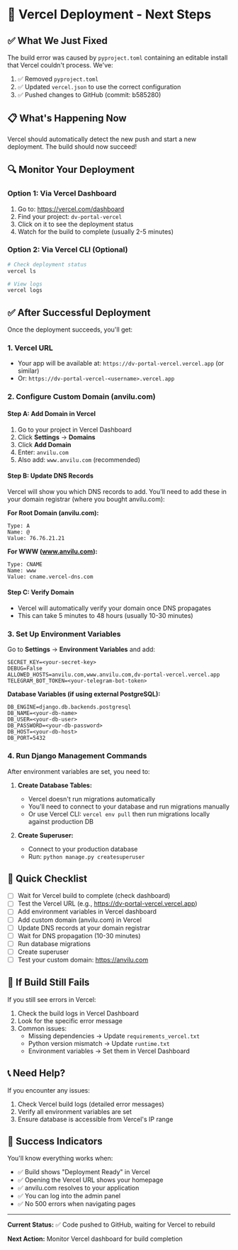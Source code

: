 # 🚀 Vercel Deployment - Next Steps

## ✅ What We Just Fixed

The build error was caused by `pyproject.toml` containing an editable install that Vercel couldn't process. We've:

1. ✅ Removed `pyproject.toml`
2. ✅ Updated `vercel.json` to use the correct configuration
3. ✅ Pushed changes to GitHub (commit: b585280)

## 📋 What's Happening Now

Vercel should automatically detect the new push and start a new deployment. The build should now succeed!

## 🔍 Monitor Your Deployment

### Option 1: Via Vercel Dashboard
1. Go to: https://vercel.com/dashboard
2. Find your project: `dv-portal-vercel`
3. Click on it to see the deployment status
4. Watch for the build to complete (usually 2-5 minutes)

### Option 2: Via Vercel CLI (Optional)
```bash
# Check deployment status
vercel ls

# View logs
vercel logs
```

## ✅ After Successful Deployment

Once the deployment succeeds, you'll get:

### 1. Vercel URL
- Your app will be available at: `https://dv-portal-vercel.vercel.app` (or similar)
- Or: `https://dv-portal-vercel-<username>.vercel.app`

### 2. Configure Custom Domain (anvilu.com)

#### Step A: Add Domain in Vercel
1. Go to your project in Vercel Dashboard
2. Click **Settings** → **Domains**
3. Click **Add Domain**
4. Enter: `anvilu.com`
5. Also add: `www.anvilu.com` (recommended)

#### Step B: Update DNS Records
Vercel will show you which DNS records to add. You'll need to add these in your domain registrar (where you bought anvilu.com):

**For Root Domain (anvilu.com):**
```
Type: A
Name: @
Value: 76.76.21.21
```

**For WWW (www.anvilu.com):**
```
Type: CNAME
Name: www
Value: cname.vercel-dns.com
```

#### Step C: Verify Domain
- Vercel will automatically verify your domain once DNS propagates
- This can take 5 minutes to 48 hours (usually 10-30 minutes)

### 3. Set Up Environment Variables

Go to **Settings** → **Environment Variables** and add:

```
SECRET_KEY=<your-secret-key>
DEBUG=False
ALLOWED_HOSTS=anvilu.com,www.anvilu.com,dv-portal-vercel.vercel.app
TELEGRAM_BOT_TOKEN=<your-telegram-bot-token>
```

**Database Variables (if using external PostgreSQL):**
```
DB_ENGINE=django.db.backends.postgresql
DB_NAME=<your-db-name>
DB_USER=<your-db-user>
DB_PASSWORD=<your-db-password>
DB_HOST=<your-db-host>
DB_PORT=5432
```

### 4. Run Django Management Commands

After environment variables are set, you need to:

1. **Create Database Tables:**
   - Vercel doesn't run migrations automatically
   - You'll need to connect to your database and run migrations manually
   - Or use Vercel CLI: `vercel env pull` then run migrations locally against production DB

2. **Create Superuser:**
   - Connect to your production database
   - Run: `python manage.py createsuperuser`

## 🎯 Quick Checklist

- [ ] Wait for Vercel build to complete (check dashboard)
- [ ] Test the Vercel URL (e.g., https://dv-portal-vercel.vercel.app)
- [ ] Add environment variables in Vercel dashboard
- [ ] Add custom domain (anvilu.com) in Vercel
- [ ] Update DNS records at your domain registrar
- [ ] Wait for DNS propagation (10-30 minutes)
- [ ] Run database migrations
- [ ] Create superuser
- [ ] Test your custom domain: https://anvilu.com

## 🐛 If Build Still Fails

If you still see errors in Vercel:

1. Check the build logs in Vercel Dashboard
2. Look for the specific error message
3. Common issues:
   - Missing dependencies → Update `requirements_vercel.txt`
   - Python version mismatch → Update `runtime.txt`
   - Environment variables → Set them in Vercel Dashboard

## 📞 Need Help?

If you encounter any issues:
1. Check Vercel build logs (detailed error messages)
2. Verify all environment variables are set
3. Ensure database is accessible from Vercel's IP range

## 🎉 Success Indicators

You'll know everything works when:
- ✅ Build shows "Deployment Ready" in Vercel
- ✅ Opening the Vercel URL shows your homepage
- ✅ anvilu.com resolves to your application
- ✅ You can log into the admin panel
- ✅ No 500 errors when navigating pages

---

**Current Status:** ✅ Code pushed to GitHub, waiting for Vercel to rebuild

**Next Action:** Monitor Vercel dashboard for build completion

